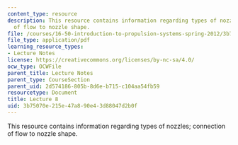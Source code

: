 ```yaml
---
content_type: resource
description: This resource contains information regarding types of nozzles; connection
  of flow to nozzle shape.
file: /courses/16-50-introduction-to-propulsion-systems-spring-2012/3b75070e215e47a890e43d88047d2b0f_MIT16_50S12_lec8.pdf
file_type: application/pdf
learning_resource_types:
- Lecture Notes
license: https://creativecommons.org/licenses/by-nc-sa/4.0/
ocw_type: OCWFile
parent_title: Lecture Notes
parent_type: CourseSection
parent_uid: 2d574186-805b-8d6e-b715-c104aa54fb59
resourcetype: Document
title: Lecture 8
uid: 3b75070e-215e-47a8-90e4-3d88047d2b0f
---
```

This resource contains information regarding types of nozzles; connection of flow to nozzle shape.